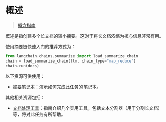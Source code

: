 # 概述

> [概念指南](https://docs.langchain.com/docs/use-cases/summarization)


概述是指创建多个长文档的较小摘要。这对于将长文档浓缩为核心信息非常有用。

使用摘要链快速入门的推荐方式为：
```python
from langchain.chains.summarize import load_summarize_chain
chain = load_summarize_chain(llm, chain_type="map_reduce")
chain.run(docs)
```
以下资源可供使用：
- [摘要笔记本](../modules/chains/index_examples/summarize.ipynb)：演示如何完成此任务的笔记本。

其他相关资源包括：
- [文档处理工具](../reference/utils.rst)：指南介绍几个实用工具，包括文本分割器（用于分割长文档）等，将对此任务有所帮助。